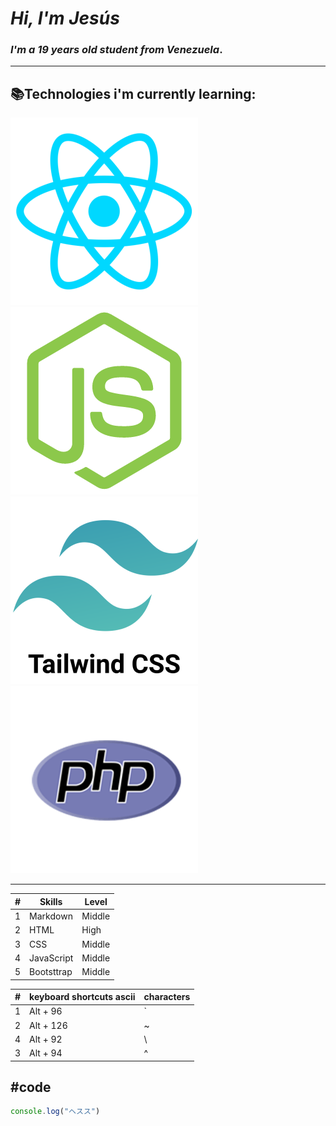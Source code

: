 # *Hi, I'm Jesús* 
### *I'm a 19 years old student from **Venezuela***.

---

## 📚Technologies i'm currently learning:

![React](./img/React.png "React is so cool")
![NodeJs](./img/nodejs.png "Node is ok")
![TailwindCss](./img/tailwind.png "Bootstrap is easier :(")
![PHP](./img/php.png "I hate you PHP")

---

| # | Skills     | Level  |
| - | ---------- | ------ |
| 1 | Markdown   | Middle |
| 2 | HTML       | High   |
| 3 | CSS        | Middle |
| 4 | JavaScript | Middle |
| 5 | Bootsttrap | Middle |


| # | keyboard shortcuts ascii | characters |
| - | ------------------------ | ---------- |
| 1 | Alt + 96                 | `          |
| 2 | Alt + 126                | ~          |
| 4 | Alt + 92                 | \          |
| 3 | Alt + 94                 | ^          |

## #code

~~~JavaScript
console.log("ヘスス")
~~~





